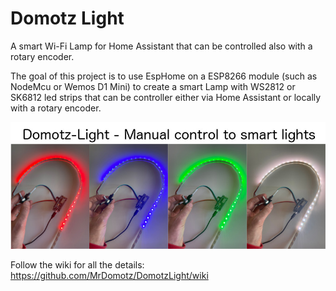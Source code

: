 # Domotz Light
A smart Wi-Fi Lamp for Home Assistant that can be controlled also with a rotary encoder.

The goal of this project is to use EspHome on a ESP8266 module (such as NodeMcu or Wemos D1 Mini) to create a smart Lamp with WS2812 or SK6812 led strips that can be controller either via Home Assistant or locally with a rotary encoder.


![Domotz-Light banner](/images/Domotz-light_banner.jpg)


Follow the wiki for all the details: https://github.com/MrDomotz/DomotzLight/wiki
